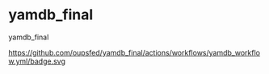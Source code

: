 # yamdb_final
yamdb_final

https://github.com/oupsfed/yamdb_final/actions/workflows/yamdb_workflow.yml/badge.svg